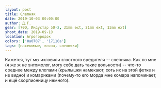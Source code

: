 ```yaml
---
layout: post
title: Слепняк
date: 2019-10-03 00:00:00
author: Д.Г.
gear: [70D, Индустар 50-2, 31mm ext, 21mm ext, 13mm ext]
shoot_date: 2019-09-10
location: Агрогородок
colors: ['0a0707', '17110a']
tags: [насекомые, клопы, слепняки]
---
```

Кажется, тут мы изловили злостного вредителя -- слепняка. Как по мне (я же ж не энтомолог, могу себе дать такие вольности) -- что-то среднее между клопами (крылышки намекают, хоть их на этой фотке и не видно) и комариками (почему-то его морда мне комара напоминает, и ещё скорпионницу немного).
